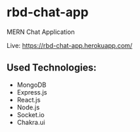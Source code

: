 # rbd-chat-app
MERN Chat Application

Live: https://rbd-chat-app.herokuapp.com/

## Used Technologies: 
* MongoDB
* Express.js
* React.js
* Node.js
* Socket.io
* Chakra.ui
